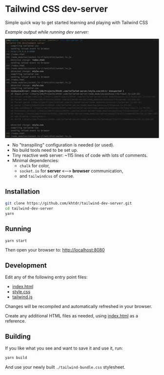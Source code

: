 # Tailwind CSS dev-server

Simple quick way to get started learning and playing with Tailwind CSS

_Example output while running dev server:_

<img style='max-width: 100%; display: block; height: auto;'
     src='https://raw.githubusercontent.com/khtdr/tailwind-dev-server/master/sample-logs.png'
/>

  - No "transpiling" configuration is needed (or used).
  - No build tools need to be set up.
  - Tiny reactive web server: ~115 lines of code with lots of comments.
  - Minimal dependencies:
    - `chalk` for color,
    - `socket.io` for **server** &laquo;&mdash;&raquo; **browser** communication,
    - and `tailwindcss` of course.
  
## Installation
```bash
git clone https://github.com/khtdr/tailwind-dev-server.git
cd tailwind-dev-server
yarn
```

## Running
```bash
yarn start
```

Then open your browser to: [http://localhost:8080](http://localhost:8080)

## Development

Edit any of the following entry point files:
 - [index.html](https://github.com/khtdr/tailwind-dev-server/blob/master/index.html)
 - [style.css](https://github.com/khtdr/tailwind-dev-server/blob/master/style.css)
 - [tailwind.js](https://github.com/khtdr/tailwind-dev-server/blob/master/tailwind.js)

Changes will be recompiled and automatically refreshed in your browser.

Create any additional HTML files as needed, using
[index.html](https://github.com/khtdr/tailwind-dev-server/blob/master/index.html)
as a reference.

## Building
If you like what you see and want to save it and use it, run:
```bash
yarn build
```

And use your newly built `./tailwind-bundle.css` stylesheet.
